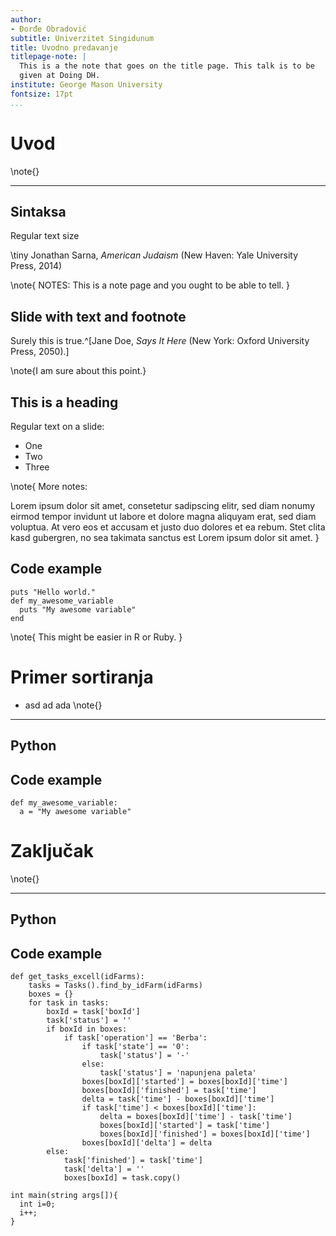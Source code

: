 ```yaml
---
author:
- Đorđe Obradović
subtitle: Univerzitet Singidunum
title: Uvodno predavanje
titlepage-note: |
  This is a the note that goes on the title page. This talk is to be
  given at Doing DH.
institute: George Mason University
fontsize: 17pt
...
```


# Uvod


\note{}

---

## Sintaksa

Regular text size

\tiny Jonathan Sarna, *American Judaism* (New Haven: Yale University
Press, 2014)

\note{
NOTES: This is a note page and you ought to be able to tell.
}

## Slide with text and footnote

Surely this is true.^[Jane Doe, *Says It Here* (New York: Oxford
University Press, 2050).]

\note{I am sure about this point.}

## This is a heading

Regular text on a slide:

-   One
-   Two
-   Three

\note{
More notes:

Lorem ipsum dolor sit amet, consetetur sadipscing elitr, sed diam nonumy eirmod
tempor invidunt ut labore et dolore magna aliquyam erat, sed diam voluptua. At
vero eos et accusam et justo duo dolores et ea rebum. Stet clita kasd gubergren,
no sea takimata sanctus est Lorem ipsum dolor sit amet.
}

## Code example

``` {.ruby}
puts "Hello world."
def my_awesome_variable
  puts "My awesome variable"
end
```

\note{
This might be easier in R or Ruby.
}

# Primer sortiranja

- asd ad ada
\note{}
---

## Python

## Code example

``` {.python}
def my_awesome_variable:
  a = "My awesome variable"

```



# Zaključak

\note{}

---

## Python

## Code example

``` {.python}
def get_tasks_excell(idFarms):
    tasks = Tasks().find_by_idFarm(idFarms)
    boxes = {}
    for task in tasks:
        boxId = task['boxId']
        task['status'] = ''
        if boxId in boxes:
            if task['operation'] == 'Berba':
                if task['state'] == '0':
                    task['status'] = '-'
                else:
                    task['status'] = 'napunjena paleta'
                boxes[boxId]['started'] = boxes[boxId]['time']
                boxes[boxId]['finished'] = task['time']
                delta = task['time'] - boxes[boxId]['time']
                if task['time'] < boxes[boxId]['time']:
                    delta = boxes[boxId]['time'] - task['time']
                    boxes[boxId]['started'] = task['time']
                    boxes[boxId]['finished'] = boxes[boxId]['time']
                boxes[boxId]['delta'] = delta
        else:
            task['finished'] = task['time']
            task['delta'] = ''
            boxes[boxId] = task.copy()
```

``` {.cpp}
int main(string args[]){
  int i=0;
  i++;
}

```
